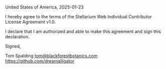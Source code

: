United States of America, 2025-01-23

I hereby agree to the terms of the Stellarium Web Individual Contributor License Agreement v1.0.

I declare that I am authorized and able to make this agreement and sign this declaration.

Signed,

Tom Spalding tom@blackforestbotanics.com https://github.com/dreamalligator
